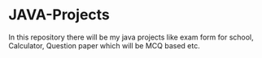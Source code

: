 # JAVA-Projects
In this repository there will be my java projects like exam form for school, Calculator, Question paper which will be MCQ based etc.
